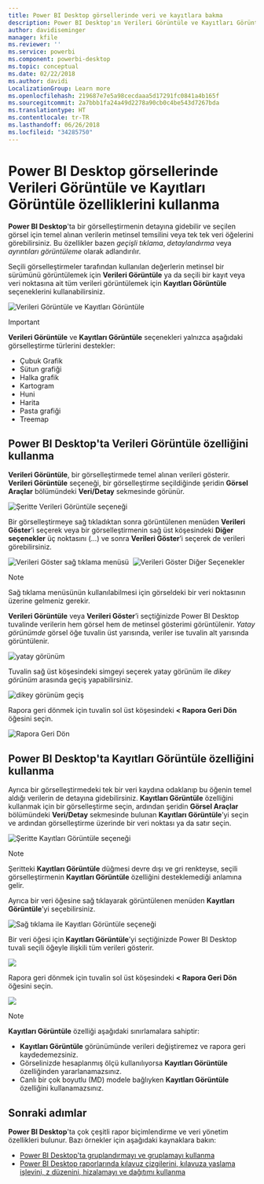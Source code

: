 ```yaml
---
title: Power BI Desktop görsellerinde veri ve kayıtlara bakma
description: Power BI Desktop'ın Verileri Görüntüle ve Kayıtları Görüntüle özelliklerini kullanarak detaya gitme
author: davidiseminger
manager: kfile
ms.reviewer: ''
ms.service: powerbi
ms.component: powerbi-desktop
ms.topic: conceptual
ms.date: 02/22/2018
ms.author: davidi
LocalizationGroup: Learn more
ms.openlocfilehash: 219687e7e5a98cecdaaa5d17291fc0841a4b165f
ms.sourcegitcommit: 2a7bbb1fa24a49d2278a90cb0c4be543d7267bda
ms.translationtype: HT
ms.contentlocale: tr-TR
ms.lasthandoff: 06/26/2018
ms.locfileid: "34285750"
---
```

# <a name="use-see-data-and-see-records-in-power-bi-desktop"></a>Power BI Desktop görsellerinde Verileri Görüntüle ve Kayıtları Görüntüle özelliklerini kullanma
**Power BI Desktop**'ta bir görselleştirmenin detayına gidebilir ve seçilen görsel için temel alınan verilerin metinsel temsilini veya tek tek veri öğelerini görebilirsiniz. Bu özellikler bazen *geçişli tıklama*, *detaylandırma* veya *ayrıntıları görüntüleme* olarak adlandırılır.

Seçili görselleştirmeler tarafından kullanılan değerlerin metinsel bir sürümünü görüntülemek için **Verileri Görüntüle** ya da seçili bir kayıt veya veri noktasına ait tüm verileri görüntülemek için **Kayıtları Görüntüle** seçeneklerini kullanabilirsiniz. 

![Verileri Görüntüle ve Kayıtları Görüntüle](media/desktop-see-data-see-records/see-data-record.png)

>[!IMPORTANT]
>**Verileri Görüntüle** ve **Kayıtları Görüntüle** seçenekleri yalnızca aşağıdaki görselleştirme türlerini destekler:
>  - Çubuk Grafik
>  - Sütun grafiği
>  - Halka grafik
>  - Kartogram
>  - Huni
>  - Harita
>  - Pasta grafiği
>  - Treemap

## <a name="use-see-data-in-power-bi-desktop"></a>Power BI Desktop'ta Verileri Görüntüle özelliğini kullanma

**Verileri Görüntüle**, bir görselleştirmede temel alınan verileri gösterir. **Verileri Görüntüle** seçeneği, bir görselleştirme seçildiğinde şeridin **Görsel Araçlar** bölümündeki **Veri/Detay** sekmesinde görünür.

![Şeritte Verileri Görüntüle seçeneği](media/desktop-see-data-see-records/see-data1.png)

Bir görselleştirmeye sağ tıkladıktan sonra görüntülenen menüden **Verileri Göster**’i seçerek veya bir görselleştirmenin sağ üst köşesindeki **Diğer seçenekler** üç noktasını (...) ve sonra **Verileri Göster**’i seçerek de verileri görebilirsiniz.

![Verileri Göster sağ tıklama menüsü](media/desktop-see-data-see-records/see-data2.png)&nbsp;&nbsp;![Verileri Göster Diğer Seçenekler](media/desktop-see-data-see-records/see-data3.png)

> [!NOTE]
> Sağ tıklama menüsünün kullanılabilmesi için görseldeki bir veri noktasının üzerine gelmeniz gerekir.

**Verileri Görüntüle** veya **Verileri Göster**’i seçtiğinizde Power BI Desktop tuvalinde verilerin hem görsel hem de metinsel gösterimi görüntülenir. *Yatay görünümde* görsel öğe tuvalin üst yarısında, veriler ise tuvalin alt yarısında görüntülenir. 

![yatay görünüm](media/desktop-see-data-see-records/see-data4a.png)

Tuvalin sağ üst köşesindeki simgeyi seçerek yatay görünüm ile *dikey görünüm* arasında geçiş yapabilirsiniz.

![dikey görünüm geçiş](media/desktop-see-data-see-records/see-data4.png)

Rapora geri dönmek için tuvalin sol üst köşesindeki **< Rapora Geri Dön** öğesini seçin.

![Rapora Geri Dön](media/desktop-see-data-see-records/see-data5.png)

## <a name="use-see-records-in-power-bi-desktop"></a>Power BI Desktop'ta Kayıtları Görüntüle özelliğini kullanma

Ayrıca bir görselleştirmedeki tek bir veri kaydına odaklanıp bu öğenin temel aldığı verilerin de detayına gidebilirsiniz. **Kayıtları Görüntüle** özelliğini kullanmak için bir görselleştirme seçin, ardından şeridin **Görsel Araçlar** bölümündeki **Veri/Detay** sekmesinde bulunan **Kayıtları Görüntüle**’yi seçin ve ardından görselleştirme üzerinde bir veri noktası ya da satır seçin. 

![Şeritte Kayıtları Görüntüle seçeneği](media/desktop-see-data-see-records/see-record1.png)

> [!NOTE]
> Şeritteki **Kayıtları Görüntüle** düğmesi devre dışı ve gri renkteyse, seçili görselleştirmenin **Kayıtları Görüntüle** özelliğini desteklemediği anlamına gelir.

Ayrıca bir veri öğesine sağ tıklayarak görüntülenen menüden **Kayıtları Görüntüle**’yi seçebilirsiniz.

![Sağ tıklama ile Kayıtları Görüntüle seçeneği](media/desktop-see-data-see-records/see-record2.png)

Bir veri öğesi için **Kayıtları Görüntüle**’yi seçtiğinizde Power BI Desktop tuvali seçili öğeyle ilişkili tüm verileri gösterir. 

![](media/desktop-see-data-see-records/see-record3.png)

Rapora geri dönmek için tuvalin sol üst köşesindeki **< Rapora Geri Dön** öğesini seçin.

![](media/desktop-see-data-see-records/see-record4.png)

> [!NOTE]
>**Kayıtları Görüntüle** özelliği aşağıdaki sınırlamalara sahiptir:
> - **Kayıtları Görüntüle** görünümünde verileri değiştiremez ve rapora geri kaydedemezsiniz.
> - Görselinizde hesaplanmış ölçü kullanılıyorsa **Kayıtları Görüntüle** özelliğinden yararlanamazsınız.
> - Canlı bir çok boyutlu (MD) modele bağlıyken **Kayıtları Görüntüle** özelliğini kullanamazsınız.

## <a name="next-steps"></a>Sonraki adımlar
**Power BI Desktop**'ta çok çeşitli rapor biçimlendirme ve veri yönetim özellikleri bulunur. Bazı örnekler için aşağıdaki kaynaklara bakın:

* [Power BI Desktop'ta gruplandırmayı ve gruplamayı kullanma](desktop-grouping-and-binning.md)
* [Power BI Desktop raporlarında kılavuz çizgilerini, kılavuza yaslama işlevini, z düzenini, hizalamayı ve dağıtımı kullanma](desktop-gridlines-snap-to-grid.md)

